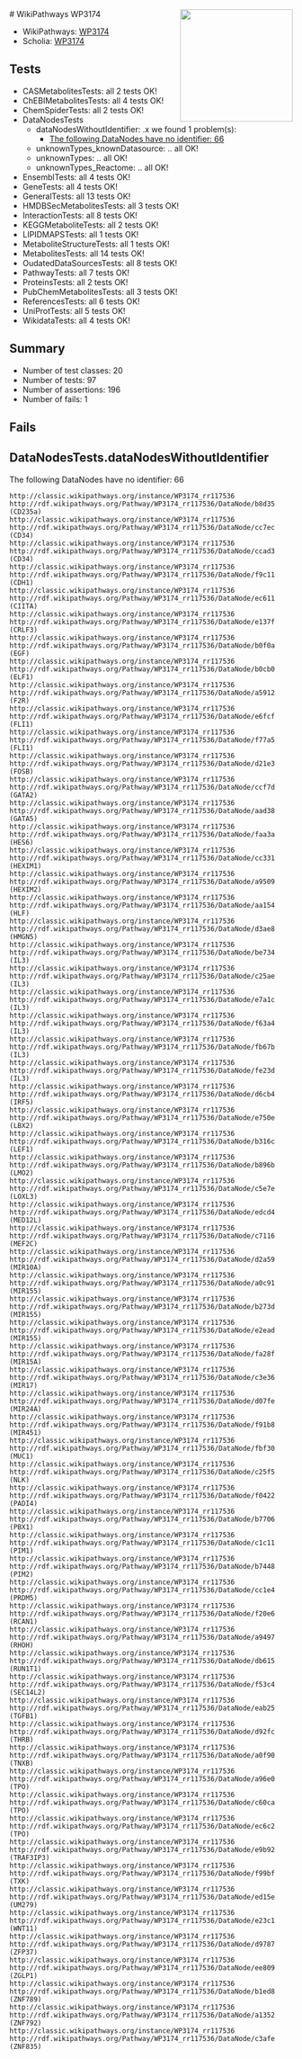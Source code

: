 <img style="float: right; width: 200px" src="https://upload.wikimedia.org/wikipedia/commons/thumb/8/83/Wplogo_with_text_500.png/640px-Wplogo_with_text_500.png" />
# WikiPathways WP3174

* WikiPathways: [WP3174](https://wikipathways.org/pathways/WP3174)
* Scholia: [WP3174](https://scholia.toolforge.org/wikipathways/WP3174)
## Tests
* CASMetabolitesTests: all 2 tests OK!
* ChEBIMetabolitesTests: all 4 tests OK!
* ChemSpiderTests: all 2 tests OK!
* DataNodesTests
    * dataNodesWithoutIdentifier: .x we found 1 problem(s):
        * [The following DataNodes have no identifier: 66](#8792c531)
    * unknownTypes_knownDatasource: .. all OK!
    * unknownTypes: .. all OK!
    * unknownTypes_Reactome: .. all OK!
* EnsemblTests: all 4 tests OK!
* GeneTests: all 4 tests OK!
* GeneralTests: all 13 tests OK!
* HMDBSecMetabolitesTests: all 3 tests OK!
* InteractionTests: all 8 tests OK!
* KEGGMetaboliteTests: all 2 tests OK!
* LIPIDMAPSTests: all 1 tests OK!
* MetaboliteStructureTests: all 1 tests OK!
* MetabolitesTests: all 14 tests OK!
* OudatedDataSourcesTests: all 8 tests OK!
* PathwayTests: all 7 tests OK!
* ProteinsTests: all 2 tests OK!
* PubChemMetabolitesTests: all 3 tests OK!
* ReferencesTests: all 6 tests OK!
* UniProtTests: all 5 tests OK!
* WikidataTests: all 4 tests OK!


## Summary

* Number of test classes: 20
* Number of tests: 97
* Number of assertions: 196
* Number of fails: 1

## Fails

<a name="8792c531" />

## DataNodesTests.dataNodesWithoutIdentifier

The following DataNodes have no identifier: 66
```
http://classic.wikipathways.org/instance/WP3174_rr117536 http://rdf.wikipathways.org/Pathway/WP3174_rr117536/DataNode/b8d35 (CD235a)
http://classic.wikipathways.org/instance/WP3174_rr117536 http://rdf.wikipathways.org/Pathway/WP3174_rr117536/DataNode/cc7ec (CD34)
http://classic.wikipathways.org/instance/WP3174_rr117536 http://rdf.wikipathways.org/Pathway/WP3174_rr117536/DataNode/ccad3 (CD34)
http://classic.wikipathways.org/instance/WP3174_rr117536 http://rdf.wikipathways.org/Pathway/WP3174_rr117536/DataNode/f9c11 (CDH1)
http://classic.wikipathways.org/instance/WP3174_rr117536 http://rdf.wikipathways.org/Pathway/WP3174_rr117536/DataNode/ec611 (CIITA)
http://classic.wikipathways.org/instance/WP3174_rr117536 http://rdf.wikipathways.org/Pathway/WP3174_rr117536/DataNode/e137f (CRLF3)
http://classic.wikipathways.org/instance/WP3174_rr117536 http://rdf.wikipathways.org/Pathway/WP3174_rr117536/DataNode/b0f0a (EGF)
http://classic.wikipathways.org/instance/WP3174_rr117536 http://rdf.wikipathways.org/Pathway/WP3174_rr117536/DataNode/b0cb0 (ELF1)
http://classic.wikipathways.org/instance/WP3174_rr117536 http://rdf.wikipathways.org/Pathway/WP3174_rr117536/DataNode/a5912 (F2R)
http://classic.wikipathways.org/instance/WP3174_rr117536 http://rdf.wikipathways.org/Pathway/WP3174_rr117536/DataNode/e6fcf (FLI1)
http://classic.wikipathways.org/instance/WP3174_rr117536 http://rdf.wikipathways.org/Pathway/WP3174_rr117536/DataNode/f77a5 (FLI1)
http://classic.wikipathways.org/instance/WP3174_rr117536 http://rdf.wikipathways.org/Pathway/WP3174_rr117536/DataNode/d21e3 (FOSB)
http://classic.wikipathways.org/instance/WP3174_rr117536 http://rdf.wikipathways.org/Pathway/WP3174_rr117536/DataNode/ccf7d (GATA2)
http://classic.wikipathways.org/instance/WP3174_rr117536 http://rdf.wikipathways.org/Pathway/WP3174_rr117536/DataNode/aad38 (GATA5)
http://classic.wikipathways.org/instance/WP3174_rr117536 http://rdf.wikipathways.org/Pathway/WP3174_rr117536/DataNode/faa3a (HES6)
http://classic.wikipathways.org/instance/WP3174_rr117536 http://rdf.wikipathways.org/Pathway/WP3174_rr117536/DataNode/cc331 (HEXIM1)
http://classic.wikipathways.org/instance/WP3174_rr117536 http://rdf.wikipathways.org/Pathway/WP3174_rr117536/DataNode/a9509 (HEXIM2)
http://classic.wikipathways.org/instance/WP3174_rr117536 http://rdf.wikipathways.org/Pathway/WP3174_rr117536/DataNode/aa154 (HLF)
http://classic.wikipathways.org/instance/WP3174_rr117536 http://rdf.wikipathways.org/Pathway/WP3174_rr117536/DataNode/d3ae8 (HMGN5)
http://classic.wikipathways.org/instance/WP3174_rr117536 http://rdf.wikipathways.org/Pathway/WP3174_rr117536/DataNode/be734 (IL3)
http://classic.wikipathways.org/instance/WP3174_rr117536 http://rdf.wikipathways.org/Pathway/WP3174_rr117536/DataNode/c25ae (IL3)
http://classic.wikipathways.org/instance/WP3174_rr117536 http://rdf.wikipathways.org/Pathway/WP3174_rr117536/DataNode/e7a1c (IL3)
http://classic.wikipathways.org/instance/WP3174_rr117536 http://rdf.wikipathways.org/Pathway/WP3174_rr117536/DataNode/f63a4 (IL3)
http://classic.wikipathways.org/instance/WP3174_rr117536 http://rdf.wikipathways.org/Pathway/WP3174_rr117536/DataNode/fb67b (IL3)
http://classic.wikipathways.org/instance/WP3174_rr117536 http://rdf.wikipathways.org/Pathway/WP3174_rr117536/DataNode/fe23d (IL3)
http://classic.wikipathways.org/instance/WP3174_rr117536 http://rdf.wikipathways.org/Pathway/WP3174_rr117536/DataNode/d6cb4 (IRF5)
http://classic.wikipathways.org/instance/WP3174_rr117536 http://rdf.wikipathways.org/Pathway/WP3174_rr117536/DataNode/e750e (LBX2)
http://classic.wikipathways.org/instance/WP3174_rr117536 http://rdf.wikipathways.org/Pathway/WP3174_rr117536/DataNode/b316c (LEF1)
http://classic.wikipathways.org/instance/WP3174_rr117536 http://rdf.wikipathways.org/Pathway/WP3174_rr117536/DataNode/b896b (LMO2)
http://classic.wikipathways.org/instance/WP3174_rr117536 http://rdf.wikipathways.org/Pathway/WP3174_rr117536/DataNode/c5e7e (LOXL3)
http://classic.wikipathways.org/instance/WP3174_rr117536 http://rdf.wikipathways.org/Pathway/WP3174_rr117536/DataNode/edcd4 (MED12L)
http://classic.wikipathways.org/instance/WP3174_rr117536 http://rdf.wikipathways.org/Pathway/WP3174_rr117536/DataNode/c7116 (MEF2C)
http://classic.wikipathways.org/instance/WP3174_rr117536 http://rdf.wikipathways.org/Pathway/WP3174_rr117536/DataNode/d2a59 (MIR10A)
http://classic.wikipathways.org/instance/WP3174_rr117536 http://rdf.wikipathways.org/Pathway/WP3174_rr117536/DataNode/a0c91 (MIR155)
http://classic.wikipathways.org/instance/WP3174_rr117536 http://rdf.wikipathways.org/Pathway/WP3174_rr117536/DataNode/b273d (MIR155)
http://classic.wikipathways.org/instance/WP3174_rr117536 http://rdf.wikipathways.org/Pathway/WP3174_rr117536/DataNode/e2ead (MIR155)
http://classic.wikipathways.org/instance/WP3174_rr117536 http://rdf.wikipathways.org/Pathway/WP3174_rr117536/DataNode/fa28f (MIR15A)
http://classic.wikipathways.org/instance/WP3174_rr117536 http://rdf.wikipathways.org/Pathway/WP3174_rr117536/DataNode/c3e36 (MIR17)
http://classic.wikipathways.org/instance/WP3174_rr117536 http://rdf.wikipathways.org/Pathway/WP3174_rr117536/DataNode/d07fe (MIR24A)
http://classic.wikipathways.org/instance/WP3174_rr117536 http://rdf.wikipathways.org/Pathway/WP3174_rr117536/DataNode/f91b8 (MIR451)
http://classic.wikipathways.org/instance/WP3174_rr117536 http://rdf.wikipathways.org/Pathway/WP3174_rr117536/DataNode/fbf30 (MUC1)
http://classic.wikipathways.org/instance/WP3174_rr117536 http://rdf.wikipathways.org/Pathway/WP3174_rr117536/DataNode/c25f5 (NLK)
http://classic.wikipathways.org/instance/WP3174_rr117536 http://rdf.wikipathways.org/Pathway/WP3174_rr117536/DataNode/f0422 (PADI4)
http://classic.wikipathways.org/instance/WP3174_rr117536 http://rdf.wikipathways.org/Pathway/WP3174_rr117536/DataNode/b7706 (PBX1)
http://classic.wikipathways.org/instance/WP3174_rr117536 http://rdf.wikipathways.org/Pathway/WP3174_rr117536/DataNode/c1c11 (PIM1)
http://classic.wikipathways.org/instance/WP3174_rr117536 http://rdf.wikipathways.org/Pathway/WP3174_rr117536/DataNode/b7448 (PIM2)
http://classic.wikipathways.org/instance/WP3174_rr117536 http://rdf.wikipathways.org/Pathway/WP3174_rr117536/DataNode/cc1e4 (PRDM5)
http://classic.wikipathways.org/instance/WP3174_rr117536 http://rdf.wikipathways.org/Pathway/WP3174_rr117536/DataNode/f20e6 (RCAN1)
http://classic.wikipathways.org/instance/WP3174_rr117536 http://rdf.wikipathways.org/Pathway/WP3174_rr117536/DataNode/a9497 (RHOH)
http://classic.wikipathways.org/instance/WP3174_rr117536 http://rdf.wikipathways.org/Pathway/WP3174_rr117536/DataNode/db615 (RUN1T1)
http://classic.wikipathways.org/instance/WP3174_rr117536 http://rdf.wikipathways.org/Pathway/WP3174_rr117536/DataNode/f53c4 (SEC14L2)
http://classic.wikipathways.org/instance/WP3174_rr117536 http://rdf.wikipathways.org/Pathway/WP3174_rr117536/DataNode/eab25 (TGFB1)
http://classic.wikipathways.org/instance/WP3174_rr117536 http://rdf.wikipathways.org/Pathway/WP3174_rr117536/DataNode/d92fc (THRB)
http://classic.wikipathways.org/instance/WP3174_rr117536 http://rdf.wikipathways.org/Pathway/WP3174_rr117536/DataNode/a0f90 (TNXB)
http://classic.wikipathways.org/instance/WP3174_rr117536 http://rdf.wikipathways.org/Pathway/WP3174_rr117536/DataNode/a96e0 (TPO)
http://classic.wikipathways.org/instance/WP3174_rr117536 http://rdf.wikipathways.org/Pathway/WP3174_rr117536/DataNode/c60ca (TPO)
http://classic.wikipathways.org/instance/WP3174_rr117536 http://rdf.wikipathways.org/Pathway/WP3174_rr117536/DataNode/ec6c2 (TPO)
http://classic.wikipathways.org/instance/WP3174_rr117536 http://rdf.wikipathways.org/Pathway/WP3174_rr117536/DataNode/e9b92 (TRAF3IP3)
http://classic.wikipathways.org/instance/WP3174_rr117536 http://rdf.wikipathways.org/Pathway/WP3174_rr117536/DataNode/f99bf (TXK)
http://classic.wikipathways.org/instance/WP3174_rr117536 http://rdf.wikipathways.org/Pathway/WP3174_rr117536/DataNode/ed15e (UM279)
http://classic.wikipathways.org/instance/WP3174_rr117536 http://rdf.wikipathways.org/Pathway/WP3174_rr117536/DataNode/e23c1 (WNT11)
http://classic.wikipathways.org/instance/WP3174_rr117536 http://rdf.wikipathways.org/Pathway/WP3174_rr117536/DataNode/d9787 (ZFP37)
http://classic.wikipathways.org/instance/WP3174_rr117536 http://rdf.wikipathways.org/Pathway/WP3174_rr117536/DataNode/ee809 (ZGLP1)
http://classic.wikipathways.org/instance/WP3174_rr117536 http://rdf.wikipathways.org/Pathway/WP3174_rr117536/DataNode/b1ed8 (ZNF789)
http://classic.wikipathways.org/instance/WP3174_rr117536 http://rdf.wikipathways.org/Pathway/WP3174_rr117536/DataNode/a1352 (ZNF792)
http://classic.wikipathways.org/instance/WP3174_rr117536 http://rdf.wikipathways.org/Pathway/WP3174_rr117536/DataNode/c3afe (ZNF835)
```

